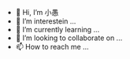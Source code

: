 - 👋 Hi, I’m 小愚 
- 👀 I’m interestein ...
- 🌱 I’m currently learning ...
- 💞️ I’m looking to collaborate on ...
- 📫 How to reach me ...

<!---
vae999999/vae999999 is a ✨ special ✨ repository because its `README.md` (this file) appears on your GitHub profile.
You can click the Preview link to take a look at your changes.
--->

